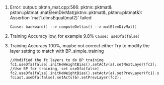 1. Error: output: pktnn_mat.cpp:566: pktnn::pktmat& pktnn::pktmat::matElemDivMat(pktnn::pktmat&, pktnn::pktmat&): Assertion `mat1.dimsEqual(mat2)' failed

    `Cause: backward() --> computeDeltas() --> matElemDivMat()`

2. Training Accuracy low, for example 9.8%
    `Cause: useDfa(false)`

3. Training Accuracy 100%, maybe not correct either
    Try to modify the layer setting to match with BP_simple_training
    
    ```
    //Modified the fc layers to do BP training
    fc1.useDfa(false).initHeWeightBias().setActv(a).setNextLayer(fc2);         //Use BP for training, set useDfa(false)
    fc2.useDfa(false).initHeWeightBias().setActv(a).setPrevLayer(fc1).setNextLayer(fcLast);
    fcLast.useDfa(false).setActv(b).setPrevLayer(fc2);
    ```
